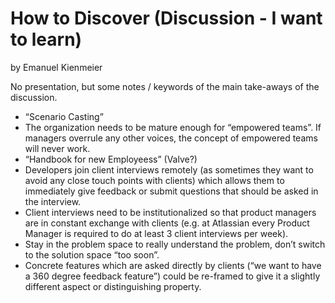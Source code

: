 # How to Discover (Discussion - I want to learn)
by Emanuel Kienmeier

No presentation, but some notes / keywords of the main take-aways of the discussion.

* “Scenario Casting”
* The organization needs to be mature enough for “empowered teams”. If managers overrule any other voices, the concept of empowered teams will never work.
* “Handbook for new Employeess” (Valve?)
* Developers join client interviews remotely (as sometimes they want to avoid any close touch points with clients) which allows them to immediately give feedback or submit questions that should be asked in the interview.
* Client interviews need to be institutionalized so that product managers are in constant exchange with clients (e.g. at Atlassian every Product Manager is required to do at least 3 client interviews per week).
* Stay in the problem space to really understand the problem, don’t switch to the solution space “too soon”.
* Concrete features which are asked directly by clients (“we want to have a 360 degree feedback feature”) could be re-framed to give it a slightly different aspect or distinguishing property.
